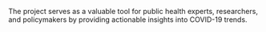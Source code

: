 The project serves as a valuable tool for public health experts, researchers, and policymakers by providing actionable insights into COVID-19 trends.
